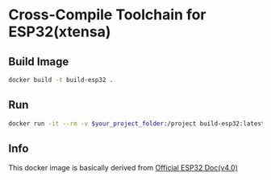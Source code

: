# Cross-Compile Toolchain for ESP32(xtensa)

## Build Image

```bash
docker build -t build-esp32 .
```

## Run

```bash
docker run -it --rm -v $your_project_folder:/project build-esp32:latest
```

## Info

This docker image is basically derived from [Official ESP32 Doc(v4.0)](https://docs.espressif.com/projects/esp-idf/en/v4.0/get-started/index.html)